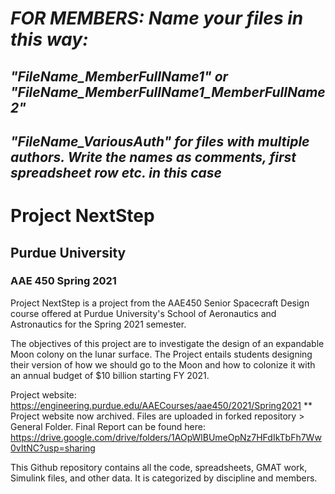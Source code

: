 # *FOR MEMBERS: Name your files in this way:*

## *"FileName_MemberFullName1" or "FileName_MemberFullName1_MemberFullName2"*

## *"FileName_VariousAuth" for files with multiple authors. Write the names as comments, first spreadsheet row etc. in this case*

# Project NextStep

## Purdue University

### AAE 450 Spring 2021

Project NextStep is a project from the AAE450 Senior Spacecraft Design course offered at Purdue University's School of Aeronautics and Astronautics for the Spring 2021 semester.

The objectives of this project are to investigate the design of an expandable Moon colony on the lunar surface. The Project entails students designing their version of how we should go to the Moon and how to colonize it with an annual budget of $10 billion starting FY 2021.

Project website: <https://engineering.purdue.edu/AAECourses/aae450/2021/Spring2021>
** Project website now archived. Files are uploaded in forked repository > General Folder. Final Report can be found here: https://drive.google.com/drive/folders/1AOpWlBUmeOpNz7HFdIkTbFh7Ww0vItNC?usp=sharing

This Github repository contains all the code, spreadsheets, GMAT work, Simulink files, and other data. It is categorized by discipline and members.
